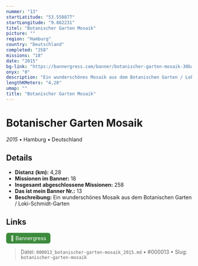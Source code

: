 ```yaml
---
nummer: "13"
startLatitude: "53.558877"
startLongitude: "9.862231"
titel: "Botanischer Garten Mosaik"
picture: ""
region: "Hamburg"
country: "Deutschland"
completed: "258"
missions: "18"
date: "2015"
bg-link: "https://bannergress.com/banner/botanischer-garten-mosaik-30ba"
onyx: "0"
description: "Ein wunderschönes Mosaik aus dem Botanischen Garten / Loki-Schmidt-Garten"
lengthKMeters: "4,28"
umap: ""
title: "Botanischer Garten Mosaik"
---
```

# Botanischer Garten Mosaik

*2015* • Hamburg • Deutschland



## Details
- **Distanz (km):** 4,28
- **Missionen im Banner:** 18
- **Insgesamt abgeschlossene Missionen:** 258
- **Das ist mein Banner Nr.:** 13
- **Beschreibung:** Ein wunderschönes Mosaik aus dem Botanischen Garten / Loki-Schmidt-Garten


## Links
<div style="margin-top: 0.5em;">
<a href="https://bannergress.com/banner/botanischer-garten-mosaik-30ba" target="_blank" style="display:inline-block;margin-right:8px;padding:6px 12px;background-color:#3c8b3c;color:white;text-decoration:none;border-radius:6px;">🔗 Bannergress</a>

</div>


> Datei: `000013_botanischer-garten-mosaik_2015.md` • #000013 • Slug: `botanischer-garten-mosaik`
